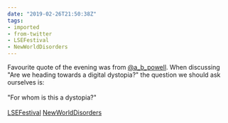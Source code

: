 ```yaml
---
date: "2019-02-26T21:50:38Z"
tags:
- imported
- from-twitter
- LSEFestival
- NewWorldDisorders
---
```

Favourite quote of the evening was from [@a_b_powell](/twitter/#/a_b_powell). When discussing "Are we heading towards a digital dystopia?" the question we should ask ourselves is:\
\
"For whom is this a dystopia?"\
\
[LSEFestival](/tags/LSEFestival) [NewWorldDisorders](/tags/NewWorldDisorders)
